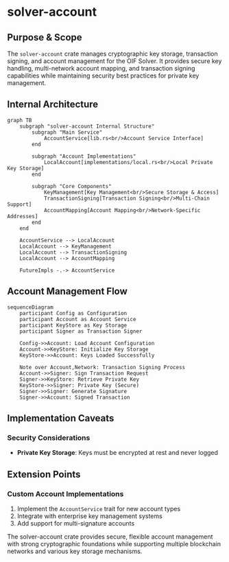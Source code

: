 # solver-account

## Purpose & Scope

The `solver-account` crate manages cryptographic key storage, transaction signing, and account management for the OIF Solver. It provides secure key handling, multi-network account mapping, and transaction signing capabilities while maintaining security best practices for private key management.

## Internal Architecture

```mermaid
graph TB
    subgraph "solver-account Internal Structure"
        subgraph "Main Service"
            AccountService[lib.rs<br/>Account Service Interface]
        end

        subgraph "Account Implementations"
            LocalAccount[implementations/local.rs<br/>Local Private Key Storage]
        end

        subgraph "Core Components"
            KeyManagement[Key Management<br/>Secure Storage & Access]
            TransactionSigning[Transaction Signing<br/>Multi-Chain Support]
            AccountMapping[Account Mapping<br/>Network-Specific Addresses]
        end
    end

    AccountService --> LocalAccount
    LocalAccount --> KeyManagement
    LocalAccount --> TransactionSigning
    LocalAccount --> AccountMapping

    FutureImpls -.-> AccountService
```

## Account Management Flow

```mermaid
sequenceDiagram
    participant Config as Configuration
    participant Account as Account Service
    participant KeyStore as Key Storage
    participant Signer as Transaction Signer

    Config->>Account: Load Account Configuration
    Account->>KeyStore: Initialize Key Storage
    KeyStore->>Account: Keys Loaded Successfully

    Note over Account,Network: Transaction Signing Process
    Account->>Signer: Sign Transaction Request
    Signer->>KeyStore: Retrieve Private Key
    KeyStore->>Signer: Private Key (Secure)
    Signer->>Signer: Generate Signature
    Signer->>Account: Signed Transaction
```

## Implementation Caveats

### Security Considerations

- **Private Key Storage**: Keys must be encrypted at rest and never logged

## Extension Points

### Custom Account Implementations

1. Implement the `AccountService` trait for new account types
2. Integrate with enterprise key management systems
3. Add support for multi-signature accounts

The solver-account crate provides secure, flexible account management with strong cryptographic foundations while supporting multiple blockchain networks and various key storage mechanisms.
